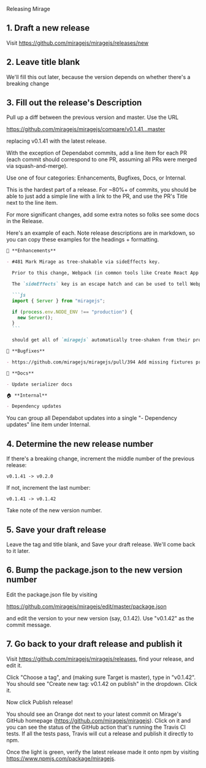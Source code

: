 Releasing Mirage

## 1. Draft a new release

Visit https://github.com/miragejs/miragejs/releases/new

## 2. Leave title blank

We'll fill this out later, because the version depends on whether there's a breaking change

## 3. Fill out the release's Description

Pull up a diff between the previous version and master. Use the URL

https://github.com/miragejs/miragejs/compare/v0.1.41...master

replacing v0.1.41 with the latest release.

With the exception of Dependabot commits, add a line item for each PR (each commit should correspond to one PR, assuming all PRs were merged via squash-and-merge).

Use one of four categories: Enhancements, Bugfixes, Docs, or Internal.

This is the hardest part of a release. For ~80%+ of commits, you should be able to just add a simple line with a link to the PR, and use the PR's Title next to the line item.

For more significant changes, add some extra notes so folks see some docs in the Release.

Here's an example of each. Note release descriptions are in markdown, so you can copy these examples for the headings + formatting.

````md
🚀 **Enhancements**

- #481 Mark Mirage as tree-shakable via sideEffects key.

  Prior to this change, Webpack (in common tools like Create React App + Vue CLI) would not tree-shake Mirage from production builds, since Mirage does indeed have side effects. However, these side effects are only relevant during development, and should not prevent Mirage from being tree-shaken from production builds.

  The `sideEffects` key is an escape hatch and can be used to tell Webpack exactly this. With this change, apps with modern build setups that use Mirage like this

  ```js
  import { Server } from "miragejs";

  if (process.env.NODE_ENV !== "production") {
    new Server();
  }
  ```

  should get all of `miragejs` automatically tree-shaken from their production builds!

🐛 **Bugfixes**

- https://github.com/miragejs/miragejs/pull/394 Add missing fixtures property to ServerConfig type definition

📝 **Docs**

- Update serializer docs

🏠 **Internal**

- Dependency updates
````

You can group all Dependabot updates into a single "- Dependency updates" line item under Internal.

## 4. Determine the new release number

If there's a breaking change, increment the middle number of the previous release:

    v0.1.41 -> v0.2.0

If not, increment the last number:

    v0.1.41 -> v0.1.42

Take note of the new version number.

## 5. Save your draft release

Leave the tag and title blank, and Save your draft release. We'll come back to it later.

## 6. Bump the package.json to the new version number

Edit the package.json file by visiting

https://github.com/miragejs/miragejs/edit/master/package.json

and edit the version to your new version (say, 0.1.42). Use "v0.1.42" as the commit message.

## 7. Go back to your draft release and publish it

Visit https://github.com/miragejs/miragejs/releases, find your release, and edit it.

Click "Choose a tag", and (making sure Target is master), type in "v0.1.42". You should see "Create new tag: v0.1.42 on publish" in the dropdown. Click it.

Now click Publish release!

You should see an Orange dot next to your latest commit on Mirage's GitHub homepage (https://github.com/miragejs/miragejs). Click on it and you can see the status of the GitHub action that's running the Travis CI tests. If all the tests pass, Travis will cut a release and publish it directly to npm.

Once the light is green, verify the latest release made it onto npm by visiting https://www.npmjs.com/package/miragejs.
